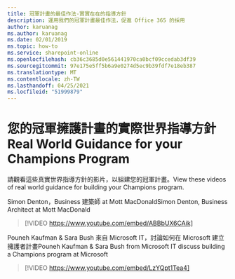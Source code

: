 ```yaml
---
title: 冠軍計畫的最佳作法-實實在在的指導方針
description: 運用我們的冠軍計畫最佳作法，促進 Office 365 的採用
author: karuanag
ms.author: karuanag
ms.date: 02/01/2019
ms.topic: how-to
ms.service: sharepoint-online
ms.openlocfilehash: cb36c3685d0e561441970ca0bcf09ccedab3df39
ms.sourcegitcommit: 97e175e5ff5b6a9e0274d5ec9b39fdf7e18eb387
ms.translationtype: MT
ms.contentlocale: zh-TW
ms.lasthandoff: 04/25/2021
ms.locfileid: "51999879"
---
```

# <a name="real-world-guidance-for-your-champions-program"></a><span data-ttu-id="a4c5e-103">您的冠軍擁護計畫的實際世界指導方針</span><span class="sxs-lookup"><span data-stu-id="a4c5e-103">Real World Guidance for your Champions Program</span></span>

<span data-ttu-id="a4c5e-104">請觀看這些真實世界指導方針的影片，以組建您的冠軍計畫。</span><span class="sxs-lookup"><span data-stu-id="a4c5e-104">View these videos of real world guidance for building your Champions program.</span></span>  

<span data-ttu-id="a4c5e-105">Simon Denton，Business 建築師 at Mott MacDonald</span><span class="sxs-lookup"><span data-stu-id="a4c5e-105">Simon Denton, Business Architect at Mott MacDonald</span></span>

> [!VIDEO https://www.youtube.com/embed/ABBbUX6CAik]

<span data-ttu-id="a4c5e-106">Pouneh Kaufman & Sara Bush 來自 Microsoft IT，討論如何在 Microsoft 建立擁護者計畫</span><span class="sxs-lookup"><span data-stu-id="a4c5e-106">Pouneh Kaufman & Sara Bush from Microsoft IT discuss building a Champions program at Microsoft</span></span>

> [!VIDEO https://www.youtube.com/embed/LzYQpt1Tea4]
